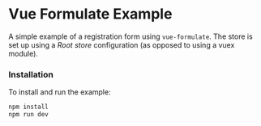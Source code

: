 # Vue Formulate Example

A simple example of a registration form using `vue-formulate`. The store is
set up using a *Root store* configuration (as opposed to using a vuex module).

### Installation

To install and run the example:

```sh
npm install
npm run dev
```
